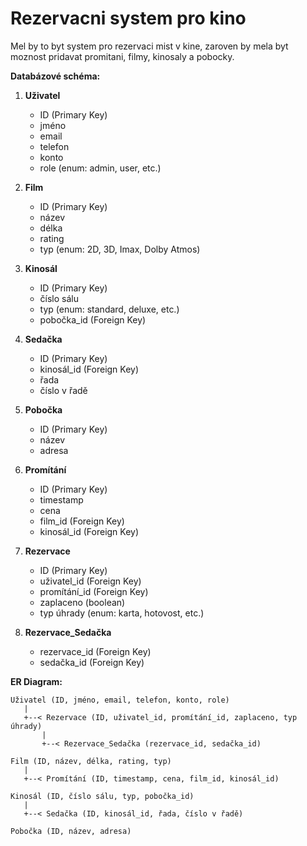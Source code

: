 # Rezervacni system pro kino

Mel by to byt system pro rezervaci mist v kine, zaroven by mela byt moznost pridavat promitani, filmy, kinosaly a pobocky.

**Databázové schéma:**

1. **Uživatel**
    - ID (Primary Key)
    - jméno
    - email
    - telefon
    - konto
    - role (enum: admin, user, etc.)

2. **Film**
    - ID (Primary Key)
    - název
    - délka
    - rating
    - typ (enum: 2D, 3D, Imax, Dolby Atmos)

3. **Kinosál**
    - ID (Primary Key)
    - číslo sálu
    - typ (enum: standard, deluxe, etc.)
    - pobočka_id (Foreign Key)

4. **Sedačka**
    - ID (Primary Key)
    - kinosál_id (Foreign Key)
    - řada
    - číslo v řadě

5. **Pobočka**
    - ID (Primary Key)
    - název
    - adresa

6. **Promítání**
    - ID (Primary Key)
    - timestamp
    - cena
    - film_id (Foreign Key)
    - kinosál_id (Foreign Key)

7. **Rezervace**
    - ID (Primary Key)
    - uživatel_id (Foreign Key)
    - promítání_id (Foreign Key)
    - zaplaceno (boolean)
    - typ úhrady (enum: karta, hotovost, etc.)

8. **Rezervace_Sedačka**
    - rezervace_id (Foreign Key)
    - sedačka_id (Foreign Key)

**ER Diagram:**

```
Uživatel (ID, jméno, email, telefon, konto, role)
   |
   +--< Rezervace (ID, uživatel_id, promítání_id, zaplaceno, typ úhrady)
       |
       +--< Rezervace_Sedačka (rezervace_id, sedačka_id)
       
Film (ID, název, délka, rating, typ)
   |
   +--< Promítání (ID, timestamp, cena, film_id, kinosál_id)
       
Kinosál (ID, číslo sálu, typ, pobočka_id)
   |
   +--< Sedačka (ID, kinosál_id, řada, číslo v řadě)

Pobočka (ID, název, adresa)
```
